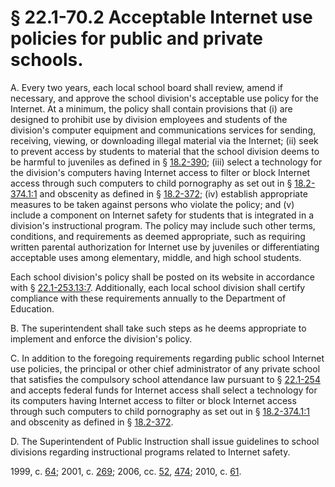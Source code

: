 # § 22.1-70.2 Acceptable Internet use policies for public and private schools.

<p>A. Every two years, each local school board shall review, amend if necessary, and approve the school division's acceptable use policy for the Internet. At a minimum, the policy shall contain provisions that (i) are designed to prohibit use by division employees and students of the division's computer equipment and communications services for sending, receiving, viewing, or downloading illegal material via the Internet; (ii) seek to prevent access by students to material that the school division deems to be harmful to juveniles as defined in § <a href='http://law.lis.virginia.gov/vacode/18.2-390/'>18.2-390</a>; (iii) select a technology for the division's computers having Internet access to filter or block Internet access through such computers to child pornography as set out in § <a href='http://law.lis.virginia.gov/vacode/18.2-374.1:1/'>18.2-374.1:1</a> and obscenity as defined in § <a href='http://law.lis.virginia.gov/vacode/18.2-372/'>18.2-372</a>; (iv) establish appropriate measures to be taken against persons who violate the policy; and (v) include a component on Internet safety for students that is integrated in a division's instructional program. The policy may include such other terms, conditions, and requirements as deemed appropriate, such as requiring written parental authorization for Internet use by juveniles or differentiating acceptable uses among elementary, middle, and high school students.</p><p>Each school division's policy shall be posted on its website in accordance with § <a href='http://law.lis.virginia.gov/vacode/22.1-253.13:7/'>22.1-253.13:7</a>. Additionally, each local school division shall certify compliance with these requirements annually to the Department of Education.</p><p>B. The superintendent shall take such steps as he deems appropriate to implement and enforce the division's policy.</p><p>C. In addition to the foregoing requirements regarding public school Internet use policies, the principal or other chief administrator of any private school that satisfies the compulsory school attendance law pursuant to § <a href='http://law.lis.virginia.gov/vacode/22.1-254/'>22.1-254</a> and accepts federal funds for Internet access shall select a technology for its computers having Internet access to filter or block Internet access through such computers to child pornography as set out in § <a href='http://law.lis.virginia.gov/vacode/18.2-374.1:1/'>18.2-374.1:1</a> and obscenity as defined in § <a href='http://law.lis.virginia.gov/vacode/18.2-372/'>18.2-372</a>.</p><p>D. The Superintendent of Public Instruction shall issue guidelines to school divisions regarding instructional programs related to Internet safety.</p><p>1999, c. <a href='http://lis.virginia.gov/cgi-bin/legp604.exe?991+ful+CHAP0064'>64</a>; 2001, c. <a href='http://lis.virginia.gov/cgi-bin/legp604.exe?011+ful+CHAP0269'>269</a>; 2006, cc. <a href='http://lis.virginia.gov/cgi-bin/legp604.exe?061+ful+CHAP0052'>52</a>, <a href='http://lis.virginia.gov/cgi-bin/legp604.exe?061+ful+CHAP0474'>474</a>; 2010, c. <a href='http://lis.virginia.gov/cgi-bin/legp604.exe?101+ful+CHAP0061'>61</a>.</p>